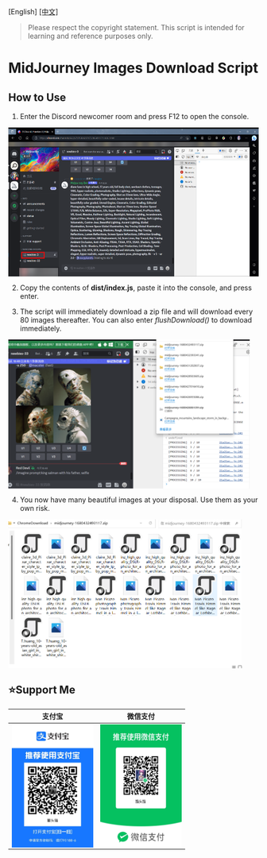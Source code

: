[English] [[中文]](./readme-zh.md)

> Please respect the copyright statement. This script is intended for learning and reference purposes only.

# MidJourney Images Download Script

## How to Use
1. Enter the Discord newcomer room and press F12 to open the console.

<img src="./imgs/step1.png" height="300px"  title="step1" style="display:inherit;"/>

2.  Copy the contents of **dist/index.js**, paste it into the console, and press enter.

3. The script will immediately download a zip file and will download every 80 images thereafter. You can also enter *flushDownload()* to download immediately.

<img src="./imgs/step3.png" height="300px"  title="step1" style="display:inherit;"/>

4. You now have many beautiful images at your disposal. Use them as your own risk.

<img src="./imgs/step4.png" height="300px"  title="step1" style="display:inherit;"/>

## ⭐Support Me

| 支付宝 | 微信支付 |
| ------ | --------- |
| <img src="./imgs/alipay.png" height="248px" width="164px" title="支付宝" style="display:inherit;"/> | <img src="./imgs/wx.png" height="248px" width="164px" title="微信支付" style="display:inherit;"/> |
